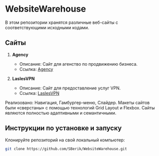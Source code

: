 # WebsiteWarehouse

В этом репозитории хранятся различные веб-сайты с соответствующими исходными кодами.

## Сайты

1. **Agency**
   - Описание: Сайт для агенство по продвижению бизнеса.  
   - Ссылка: [Agency](https://g4qq28.csb.app/)
     
2. **LaslesVPN**
   - Описание: Сайт для предоставление услуг VPN.
   - Ссылка: [LaslesVPN](https://tnzes6.csb.app/)

Реализовано: Навигация, Гамбургер-меню, Слайдер. Макеты сайтов были «сверстаны» с помощью технологий Grid Layout и Flexbox. Сайты являются 
полностью адаптивными и семантичными.


## Инструкции по установке и запуску

Клонируйте репозиторий на свой локальный компьютер:

   ```bash
   git clone https://github.com/SBerik/WebsiteWarehouse.git
